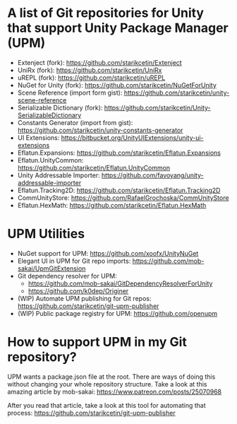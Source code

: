 # A list of Git repositories for Unity that support Unity Package Manager (UPM)

* Extenject (fork): https://github.com/starikcetin/Extenject
* UniRx (fork): https://github.com/starikcetin/UniRx
* uREPL (fork): https://github.com/starikcetin/uREPL
* NuGet for Unity (fork): https://github.com/starikcetin/NuGetForUnity
* Scene Reference (import form gist): https://github.com/starikcetin/unity-scene-reference
* Serializable Dictionary (fork): https://github.com/starikcetin/Unity-SerializableDictionary
* Constants Generator (import from gist): https://github.com/starikcetin/unity-constants-generator
* UI Extensions: https://bitbucket.org/UnityUIExtensions/unity-ui-extensions
* Eflatun.Expansions: https://github.com/starikcetin/Eflatun.Expansions
* Eflatun.UnityCommon: https://github.com/starikcetin/Eflatun.UnityCommon
* Unity Addressable Importer: https://github.com/favoyang/unity-addressable-importer
* Eflatun.Tracking2D: https://github.com/starikcetin/Eflatun.Tracking2D
* CommUnityStore: https://github.com/RafaelGrochoska/CommUnityStore
* Eflatun.HexMath: https://github.com/starikcetin/Eflatun.HexMath

# UPM Utilities

* NuGet support for UPM: https://github.com/xoofx/UnityNuGet
* Elegant UI in UPM for Git repo imports: https://github.com/mob-sakai/UpmGitExtension
* Git dependency resolver for UPM:
  * https://github.com/mob-sakai/GitDependencyResolverForUnity
  * https://github.com/k0dep/Originer
* (WIP) Automate UPM publishing for Git repos: https://github.com/starikcetin/git-upm-publisher
* (WIP) Public package registry for UPM: https://github.com/openupm

# How to support UPM in my Git repository?

UPM wants a package.json file at the root. There are ways of doing this without changing your whole repository structure. Take a look at this amazing article by mob-sakai: https://www.patreon.com/posts/25070968

After you read that article, take a look at this tool for automating that process: https://github.com/starikcetin/git-upm-publisher

